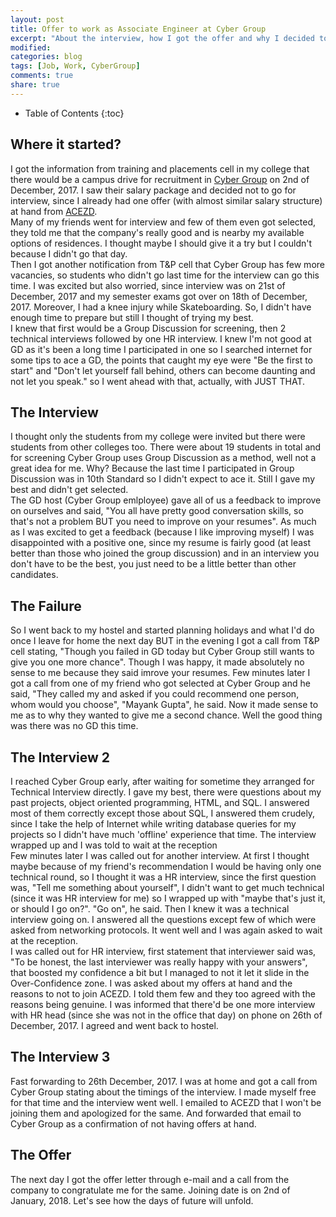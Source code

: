 ```yaml
---
layout: post
title: Offer to work as Associate Engineer at Cyber Group
excerpt: "About the interview, how I got the offer and why I decided to work here."
modified: 
categories: blog
tags: [Job, Work, CyberGroup]
comments: true
share: true
---
```


* Table of Contents
{:toc}

## Where it started?
I got the information from training and placements cell in my college that there would be a campus drive for recruitment in [Cyber Group](http://cygrp.com) on 2nd of December, 2017. I saw their salary package and decided not to go for interview, since I already had one offer (with almost similar salary structure) at hand from [ACEZD](http://acezd.com).<br>
Many of my friends went for interview and few of them even got selected, they told me that the company's really good and is nearby my available options of residences. I thought maybe I should give it a try but I couldn't because I didn't go that day.<br>
Then I got another notification from T&P cell that Cyber Group has few more vacancies, so students who didn't go last time for the interview can go this time. I was excited but also worried, since interview was on 21st of December, 2017 and my semester exams got over on 18th of December, 2017. Moreover, I had a knee injury while Skateboarding. So, I didn't have enough time to prepare but still I thought of trying my best.<br>
I knew that first would be a Group Discussion for screening, then 2 technical interviews followed by one HR interview. I knew I'm not good at GD as it's been a long time I participated in one so I searched internet for some tips to ace a GD, the points that caught my eye were "Be the first to start" and "Don't let yourself fall behind, others can become daunting and not let you speak." so I went ahead with that, actually, with JUST THAT.

## The Interview
I thought only the students from my college were invited but there were students from other colleges too. There were about 19 students in total and for screening Cyber Group uses Group Discussion as a method, well not a great idea for me. Why? Because the last time I participated in Group Discussion was in 10th Standard so I didn't expect to ace it. Still I gave my best and didn't get selected. <br>
The GD host (Cyber Group emlployee) gave all of us a feedback to improve on ourselves and said, "You all have pretty good conversation skills, so that's not a problem BUT you need to improve on your resumes". As much as I was excited to get a feedback (because I like improving myself) I was disappointed with a positive one, since my resume is fairly good (at least better than those who joined the group discussion) and in an interview you don't have to be the best, you just need to be a little better than other candidates.<br>

## The Failure
So I went back to my hostel and started planning holidays and what I'd do once I leave for home the next day BUT in the evening I got a call from T&P cell stating, "Though you failed in GD today but Cyber Group still wants to give you one more chance". Though I was happy, it made absolutely no sense to me because they said imrove your resumes. Few minutes later I got a call from one of my friend who got selected at Cyber Group and he said, "They called my and asked if you could recommend one person, whom would you choose", "Mayank Gupta", he said. Now it made sense to me as to why they wanted to give me a second chance. Well the good thing was there was no GD this time.

## The Interview 2
I reached Cyber Group early, after waiting for sometime they arranged for Technical Interview directly. I gave my best, there were questions about my past projects, object oriented programming, HTML, and SQL. I answered most of them correctly except those about SQL, I answered them crudely, since I take the help of Internet while writing database queries for my projects so I didn't have much 'offline' experience that time. The interview wrapped up and I was told to wait at the reception<br>
Few minutes later I was called out for another interview. At first I thought maybe because of my friend's recommendation I would be having only one technical round, so I thought it was a HR interview, since the first question was, "Tell me something about yourself", I didn't want to get much technical (since it was HR interview for me) so I wrapped up with "maybe that's just it, or should I go on?". "Go on", he said. Then I knew it was a technical interview going on. I answered  all the questions except few of which were asked from networking protocols. It went well and I was again asked to wait at the reception. <br>
I was called out for HR interview, first statement that interviewer said was, "To be honest, the last interviewer was really happy with your answers", that boosted my confidence a bit but I managed to not it let it slide in the Over-Confidence zone. I was asked about my offers at hand and the reasons to not to join ACEZD. I told them few and they too agreed with the reasons being genuine. I was informed that there'd be one more interview with HR head (since she was not in the office that day) on phone on 26th of December, 2017. I agreed and went back to hostel.

## The Interview 3
Fast forwarding to 26th December, 2017. I was at home and got a call from Cyber Group stating about the timings of the interview. I made myself free for that time and the interview went well.
I emailed to ACEZD that I won't be joining them and apologized for the same. And forwarded that email to Cyber Group as a confirmation of not having offers at hand.

## The Offer
The next day I got the offer letter through e-mail and a call from the company to congratulate me for the same. Joining date is on 2nd of January, 2018. Let's see how the days of future will unfold.
